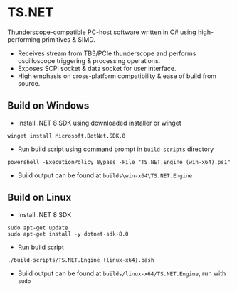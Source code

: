 # TS.NET

[Thunderscope](https://github.com/EEVengers/ThunderScope)-compatible PC-host software written in C# using high-performing primitives & SIMD.

- Receives stream from TB3/PCIe thunderscope and performs oscilloscope triggering & processing operations.
- Exposes SCPI socket & data socket for user interface.
- High emphasis on cross-platform compatibility & ease of build from source.

## Build on Windows

- Install .NET 8 SDK using downloaded installer or winget
```
winget install Microsoft.DotNet.SDK.8
```
- Run build script using command prompt in `build-scripts` directory

```
powershell -ExecutionPolicy Bypass -File "TS.NET.Engine (win-x64).ps1"
```
- Build output can be found at `builds\win-x64\TS.NET.Engine`

## Build on Linux

- Install .NET 8 SDK

```
sudo apt-get update
sudo apt-get install -y dotnet-sdk-8.0
```

- Run build script
```
./build-scripts/TS.NET.Engine (linux-x64).bash
```
- Build output can be found at `builds/linux-x64/TS.NET.Engine`, run with `sudo`
